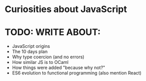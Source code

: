 # Curiosities about JavaScript

# TODO: WRITE ABOUT:

- JavaScript origins
- The 10 days plan
- Why type coercion (and no errors)
- How similar JS is to OCaml
- How things were added "because why not?"
- ES6 evolution to functional programming (also mention React)
